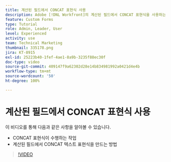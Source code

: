 ```yaml
---
title: 계산된 필드에서 CONCAT 표현식 사용
description: Adobe [!DNL Workfront]의 계산된 필드에서 CONCAT 표현식을 사용하는 방법을 알아봅니다.
feature: Custom Forms
type: Tutorial
role: Admin, Leader, User
level: Experienced
activity: use
team: Technical Marketing
thumbnail: 335178.png
jira: KT-8915
exl-id: 25223b40-1fef-4ae1-8a9b-3235f88ec30f
doc-type: video
source-git-commit: 409147f9a62302d28e14b834981992a0421d4e4b
workflow-type: tm+mt
source-wordcount: '50'
ht-degree: 100%

---
```


# 계산된 필드에서 CONCAT 표현식 사용

이 비디오를 통해 다음과 같은 사항을 알아볼 수 있습니다.

* CONCAT 표현식이 수행하는 작업
* 계산된 필드에서 CONCAT 텍스트 표현식을 만드는 방법

>[!VIDEO](https://video.tv.adobe.com/v/335178/?quality=12&learn=on)
